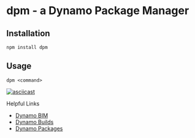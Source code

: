 # dpm - a Dynamo Package Manager

## Installation

    npm install dpm

## Usage

    dpm <command>

[![asciicast](https://asciinema.org/a/461823.svg)](https://asciinema.org/a/461823)

Helpful Links

- [Dynamo BIM](https://dynamobim.org/)
- [Dynamo Builds](https://dynamobuilds.com/)
- [Dynamo Packages](https://dynamopackages.com/)
